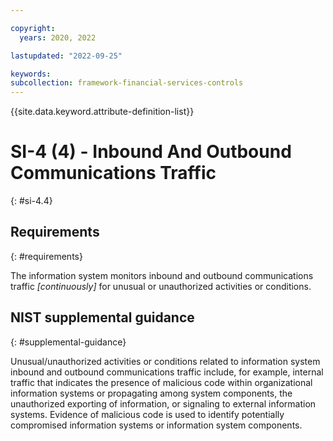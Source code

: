 ```yaml
---

copyright:
  years: 2020, 2022

lastupdated: "2022-09-25"

keywords: 
subcollection: framework-financial-services-controls
---
```


{{site.data.keyword.attribute-definition-list}}

         
# SI-4 (4) - Inbound And Outbound Communications Traffic
{: #si-4.4}

## Requirements
{: #requirements}

The information system monitors inbound and outbound communications traffic _[continuously]_ for unusual or unauthorized activities or conditions.

## NIST supplemental guidance
{: #supplemental-guidance}

Unusual/unauthorized activities or conditions related to information system inbound and outbound communications traffic include, for example, internal traffic that indicates the presence of malicious code within organizational information systems or propagating among system components, the unauthorized exporting of information, or signaling to external information systems. Evidence of malicious code is used to identify potentially compromised information systems or information system components.



